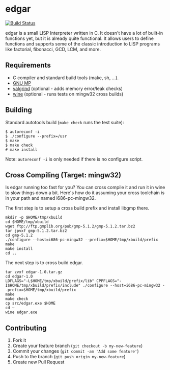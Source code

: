 # edgar
[![Build Status](https://api.travis-ci.org/tcort/edgar.png?branch=master)](http://travis-ci.org/tcort/edgar)

edgar is a small LISP Interpreter written in C. It doesn't have a lot of
built-in functions yet, but it is already quite functional. It allows users
to define functions and supports some of the classic introduction to LISP
programs like factorial, fibonacci, GCD, LCM, and more. 

## Requirements

* C compiler and standard build tools (make, sh, ...).
* [GNU MP](http://gmplib.org/)
* [valgrind](http://valgrind.org/) (optional - adds memory error/leak checks)
* [wine](http://www.winehq.org/) (optional - runs tests on mingw32 cross builds)

## Building

Standard autotools build (`make check` runs the test suite):

    $ autoreconf -i
    $ ./configure --prefix=/usr
    $ make
    $ make check
    # make install

Note: `autoreconf -i` is only needed if there is no configure script.

## Cross Compiling (Target: mingw32)

Is edgar running too fast for you? You can cross compile it and run it in
wine to slow things down a bit. Here's how do it assuming your cross toolchain
is in your path and named i686-pc-mingw32.

The first step is to setup a cross build prefix and install libgmp there.

    mkdir -p $HOME/tmp/xbuild
    cd $HOME/tmp/xbuild
    wget ftp://ftp.gmplib.org/pub/gmp-5.1.2/gmp-5.1.2.tar.bz2
    tar jpvxf gmp-5.1.2.tar.bz2
    cd gmp-5.1.2
    ./configure --host=i686-pc-mingw32 --prefix=$HOME/tmp/xbuild/prefix
    make
    make install
    cd ..

The next step is to cross build edgar.

    tar zvxf edgar-1.0.tar.gz
    cd edgar-1.0
    LDFLAGS="-L$HOME/tmp/xbuild/prefix/lib" CPPFLAGS="-I$HOME/tmp/xbuild/prefix/include" ./configure --host=i686-pc-mingw32 --prefix=$HOME/tmp/xbuild/prefix
    make
    make check
    cp src/edgar.exe $HOME
    cd ~
    wine edgar.exe

## Contributing

1. Fork it
2. Create your feature branch (`git checkout -b my-new-feature`)
3. Commit your changes (`git commit -am 'Add some feature'`)
4. Push to the branch (`git push origin my-new-feature`)
5. Create new Pull Request

